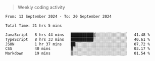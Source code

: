 > Weekly coding activity
<!--START_SECTION:waka-->

```txt
From: 13 September 2024 - To: 20 September 2024

Total Time: 21 hrs 5 mins

JavaScript   8 hrs 44 mins   ██████████▒░░░░░░░░░░░░░░   41.48 %
TypeScript   8 hrs 33 mins   ██████████░░░░░░░░░░░░░░░   40.61 %
JSON         1 hr 37 mins    ██░░░░░░░░░░░░░░░░░░░░░░░   07.72 %
CSS          40 mins         ▓░░░░░░░░░░░░░░░░░░░░░░░░   03.17 %
Markdown     19 mins         ▒░░░░░░░░░░░░░░░░░░░░░░░░   01.54 %
```

<!--END_SECTION:waka-->
